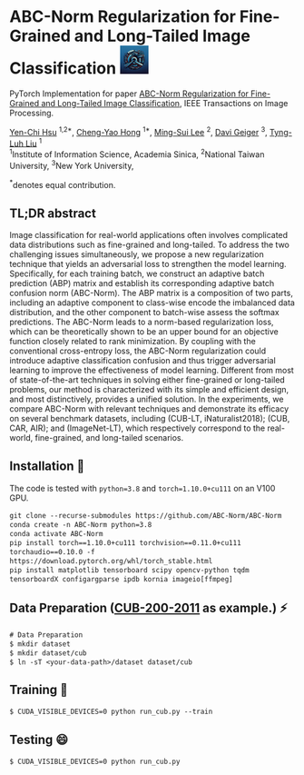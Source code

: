 # ABC-Norm Regularization for Fine-Grained and Long-Tailed Image Classification <img src="https://raw.githubusercontent.com/ABC-Norm/ABC-Norm/main/example/ABC.jpg" width=50px> 



PyTorch Implementation for paper [ABC-Norm Regularization for Fine-Grained and Long-Tailed Image Classification](https://ieeexplore.ieee.org/document/10179261), IEEE Transactions on Image Processing.

[Yen-Chi Hsu]() <sup>1,2*</sup>,
[Cheng-Yao Hong](https://r03943158.github.io/) <sup>1*</sup>,
[Ming-Sui Lee](https://www.inm.ntu.edu.tw/en/Departmentmember/Faculty/%E6%9D%8E%E6%98%8E%E7%A9%97-MS-Lee-23127066) <sup>2</sup>,
[Davi Geiger](https://cs.nyu.edu/~geiger/) <sup>3</sup>,
[Tyng-Luh Liu](https://homepage.iis.sinica.edu.tw/pages/liutyng/index_en.html) <sup>1</sup>
<br>
<sup>1</sup>Institute of Information Science, Academia Sinica,  <sup>2</sup>National Taiwan University,  <sup>3</sup>New York University,

<sup>*</sup>denotes equal contribution.

## TL;DR abstract

Image classification for real-world applications often involves complicated data distributions such as fine-grained and long-tailed. To address the two challenging issues simultaneously, we propose a new regularization technique that yields an adversarial loss to strengthen the model learning. Specifically, for each training batch, we construct an adaptive batch prediction (ABP) matrix and establish its corresponding adaptive batch confusion norm (ABC-Norm). The ABP matrix is a composition of two parts, including an adaptive component to class-wise encode the imbalanced data distribution, and the other component to batch-wise assess the softmax predictions. The ABC-Norm leads to a norm-based regularization loss, which can be theoretically shown to be an upper bound for an objective function closely related to rank minimization. By coupling with the conventional cross-entropy loss, the ABC-Norm regularization could introduce adaptive classification confusion and thus trigger adversarial learning to improve the effectiveness of model learning. Different from most of state-of-the-art techniques in solving either fine-grained or long-tailed problems, our method is characterized with its simple and efficient design, and most distinctively, provides a unified solution. In the experiments, we compare ABC-Norm with relevant techniques and demonstrate its efficacy on several benchmark datasets, including (CUB-LT, iNaturalist2018); (CUB, CAR, AIR); and (ImageNet-LT), which respectively correspond to the real-world, fine-grained, and long-tailed scenarios.


## Installation 💬
The code is tested with `python=3.8` and `torch=1.10.0+cu111` on an V100 GPU.
```
git clone --recurse-submodules https://github.com/ABC-Norm/ABC-Norm
conda create -n ABC-Norm python=3.8
conda activate ABC-Norm
pip install torch==1.10.0+cu111 torchvision==0.11.0+cu111 torchaudio==0.10.0 -f https://download.pytorch.org/whl/torch_stable.html
pip install matplotlib tensorboard scipy opencv-python tqdm tensorboardX configargparse ipdb kornia imageio[ffmpeg]
```

## Data Preparation  ([CUB-200-2011](https://www.vision.caltech.edu/datasets/cub_200_2011/) as example.) ⚡
```
# Data Preparation 
$ mkdir dataset
$ mkdir dataset/cub
$ ln -sT <your-data-path>/dataset dataset/cub
```

## Training 🤔
```
$ CUDA_VISIBLE_DEVICES=0 python run_cub.py --train
```
## Testing 😄
```
$ CUDA_VISIBLE_DEVICES=0 python run_cub.py
```
